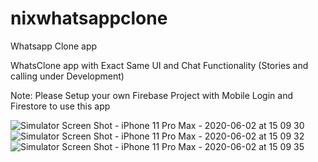 # nixwhatsappclone

Whatsapp Clone app

WhatsClone app with Exact Same UI and Chat Functionality (Stories and calling under Development)

Note: Please Setup your own Firebase Project with Mobile Login and Firestore to use this app

![Simulator Screen Shot - iPhone 11 Pro Max - 2020-06-02 at 15 09 30](https://user-images.githubusercontent.com/40358714/83505415-62c79580-a4e3-11ea-91dd-819aac32319e.png)
![Simulator Screen Shot - iPhone 11 Pro Max - 2020-06-02 at 15 09 32](https://user-images.githubusercontent.com/40358714/83505420-63f8c280-a4e3-11ea-8115-911f3fee0dea.png)
![Simulator Screen Shot - iPhone 11 Pro Max - 2020-06-02 at 15 09 35](https://user-images.githubusercontent.com/40358714/83505422-6529ef80-a4e3-11ea-874d-a2f8001b94c0.png)
